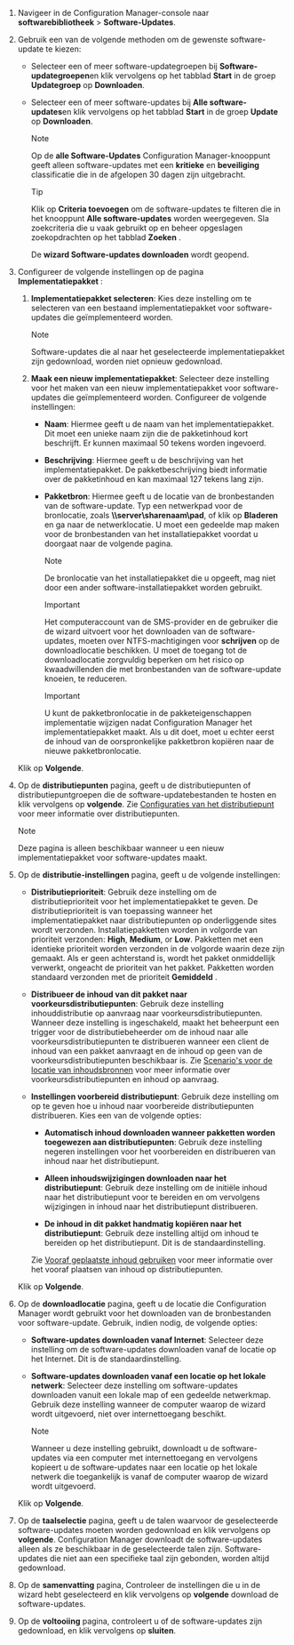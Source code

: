 1.  Navigeer in de Configuration Manager-console naar **softwarebibliotheek** > **Software-Updates**.  

2.  Gebruik een van de volgende methoden om de gewenste software-update te kiezen:  

    -   Selecteer een of meer software-updategroepen bij **Software-updategroepen**en klik vervolgens op het tabblad **Start** in de groep **Updategroep** op **Downloaden**.  

    -   Selecteer een of meer software-updates bij **Alle software-updates**en klik vervolgens op het tabblad **Start** in de groep **Update** op **Downloaden**.  

        > [!NOTE]  
        >  Op de **alle Software-Updates** Configuration Manager-knooppunt geeft alleen software-updates met een **kritieke** en **beveiliging** classificatie die in de afgelopen 30 dagen zijn uitgebracht.  

        > [!TIP]  
        >  Klik op **Criteria toevoegen** om de software-updates te filteren die in het knooppunt **Alle software-updates** worden weergegeven. Sla zoekcriteria die u vaak gebruikt op en beheer opgeslagen zoekopdrachten op het tabblad **Zoeken** .  

         De **wizard Software-updates downloaden** wordt geopend.  

3.  Configureer de volgende instellingen op de pagina **Implementatiepakket** :  

    1.  **Implementatiepakket selecteren**: Kies deze instelling om te selecteren van een bestaand implementatiepakket voor software-updates die geïmplementeerd worden.  

        > [!NOTE]  
        >  Software-updates die al naar het geselecteerde implementatiepakket zijn gedownload, worden niet opnieuw gedownload.  

    2.  **Maak een nieuw implementatiepakket**: Selecteer deze instelling voor het maken van een nieuw implementatiepakket voor software-updates die geïmplementeerd worden. Configureer de volgende instellingen:  

        -   **Naam**: Hiermee geeft u de naam van het implementatiepakket. Dit moet een unieke naam zijn die de pakketinhoud kort beschrijft.  Er kunnen maximaal 50 tekens worden ingevoerd.  

        -   **Beschrijving**: Hiermee geeft u de beschrijving van het implementatiepakket. De pakketbeschrijving biedt informatie over de pakketinhoud en kan maximaal 127 tekens lang zijn.  

        -   **Pakketbron**: Hiermee geeft u de locatie van de bronbestanden van de software-update. Typ een netwerkpad voor de bronlocatie, zoals **\\\\server\sharenaam\pad**, of klik op **Bladeren** en ga naar de netwerklocatie. U moet een gedeelde map maken voor de bronbestanden van het installatiepakket voordat u doorgaat naar de volgende pagina.  

            > [!NOTE]  
            >  De bronlocatie van het installatiepakket die u opgeeft, mag niet door een ander software-installatiepakket worden gebruikt.  

            > [!IMPORTANT]  
            >  Het computeraccount van de SMS-provider en de gebruiker die de wizard uitvoert voor het downloaden van de software-updates, moeten over NTFS-machtigingen voor **schrijven** op de downloadlocatie beschikken. U moet de toegang tot de downloadlocatie zorgvuldig beperken om het risico op kwaadwillenden die met bronbestanden van de software-update knoeien, te reduceren.  

            > [!IMPORTANT]  
            >  U kunt de pakketbronlocatie in de pakketeigenschappen implementatie wijzigen nadat Configuration Manager het implementatiepakket maakt. Als u dit doet, moet u echter eerst de inhoud van de oorspronkelijke pakketbron kopiëren naar de nieuwe pakketbronlocatie.  

     Klik op **Volgende**.  

4.  Op de **distributiepunten** pagina, geeft u de distributiepunten of distributiepuntgroepen die de software-updatebestanden te hosten en klik vervolgens op **volgende**. Zie [Configuraties van het distributiepunt](../../core/servers/deploy/configure/install-and-configure-distribution-points.md#bkmk_configs) voor meer informatie over distributiepunten.  

    > [!NOTE]  
    >  Deze pagina is alleen beschikbaar wanneer u een nieuw implementatiepakket voor software-updates maakt.  

6.  Op de **distributie-instellingen** pagina, geeft u de volgende instellingen:  

    -   **Distributieprioriteit**: Gebruik deze instelling om de distributieprioriteit voor het implementatiepakket te geven. De distributieprioriteit is van toepassing wanneer het implementatiepakket naar distributiepunten op onderliggende sites wordt verzonden. Installatiepakketten worden in volgorde van prioriteit verzonden: **High**, **Medium**, or **Low**. Pakketten met een identieke prioriteit worden verzonden in de volgorde waarin deze zijn gemaakt. Als er geen achterstand is, wordt het pakket onmiddellijk verwerkt, ongeacht de prioriteit van het pakket. Pakketten worden standaard verzonden met de prioriteit **Gemiddeld** .  

    -   **Distribueer de inhoud van dit pakket naar voorkeursdistributiepunten**: Gebruik deze instelling inhouddistributie op aanvraag naar voorkeursdistributiepunten. Wanneer deze instelling is ingeschakeld, maakt het beheerpunt een trigger voor de distributiebeheerder om de inhoud naar alle voorkeursdistributiepunten te distribueren wanneer een client de inhoud van een pakket aanvraagt en de inhoud op geen van de voorkeursdistributiepunten beschikbaar is. Zie [Scenario's voor de locatie van inhoudsbronnen](../../core/plan-design/hierarchy/content-source-location-scenarios.md) voor meer informatie over voorkeursdistributiepunten en inhoud op aanvraag.  

    -   **Instellingen voorbereid distributiepunt**: Gebruik deze instelling om op te geven hoe u inhoud naar voorbereide distributiepunten distribueren. Kies een van de volgende opties:  

        -   **Automatisch inhoud downloaden wanneer pakketten worden toegewezen aan distributiepunten**: Gebruik deze instelling negeren instellingen voor het voorbereiden en distribueren van inhoud naar het distributiepunt.  

        -   **Alleen inhoudswijzigingen downloaden naar het distributiepunt**: Gebruik deze instelling om de initiële inhoud naar het distributiepunt voor te bereiden en om vervolgens wijzigingen in inhoud naar het distributiepunt distribueren.  

        -   **De inhoud in dit pakket handmatig kopiëren naar het distributiepunt**: Gebruik deze instelling altijd om inhoud te bereiden op het distributiepunt. Dit is de standaardinstelling.  

         Zie [Vooraf geplaatste inhoud gebruiken](../../core/servers/deploy/configure/deploy-and-manage-content.md#bkmk_prestage) voor meer informatie over het vooraf plaatsen van inhoud op distributiepunten.  

     Klik op **Volgende**.  

6.  Op de **downloadlocatie** pagina, geeft u de locatie die Configuration Manager wordt gebruikt voor het downloaden van de bronbestanden voor software-update. Gebruik, indien nodig, de volgende opties:  

    -   **Software-updates downloaden vanaf Internet**: Selecteer deze instelling om de software-updates downloaden vanaf de locatie op het Internet. Dit is de standaardinstelling.  

    -   **Software-updates downloaden vanaf een locatie op het lokale netwerk**: Selecteer deze instelling om software-updates downloaden vanuit een lokale map of een gedeelde netwerkmap. Gebruik deze instelling wanneer de computer waarop de wizard wordt uitgevoerd, niet over internettoegang beschikt.  

        > [!NOTE]  
        >  Wanneer u deze instelling gebruikt, downloadt u de software-updates via een computer met internettoegang en vervolgens kopieert u de software-updates naar een locatie op het lokale netwerk die toegankelijk is vanaf de computer waarop de wizard wordt uitgevoerd.  

     Klik op **Volgende**.  

7.  Op de **taalselectie** pagina, geeft u de talen waarvoor de geselecteerde software-updates moeten worden gedownload en klik vervolgens op **volgende**. Configuration Manager downloadt de software-updates alleen als ze beschikbaar in de geselecteerde talen zijn. Software-updates die niet aan een specifieke taal zijn gebonden, worden altijd gedownload.  

8. Op de **samenvatting** pagina, Controleer de instellingen die u in de wizard hebt geselecteerd en klik vervolgens op **volgende** download de software-updates.  

9. Op de **voltooiing** pagina, controleert u of de software-updates zijn gedownload, en klik vervolgens op **sluiten**.  
